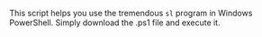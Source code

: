This script helps you use the tremendous `sl` program in Windows PowerShell. Simply download the .ps1 file and execute it.
